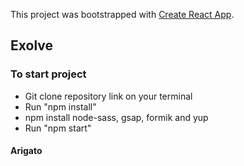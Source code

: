 This project was bootstrapped with [Create React App](https://github.com/facebook/create-react-app).

## Exolve

### To start project
- Git clone repository link on your terminal
- Run "npm install"
- npm install node-sass, gsap, formik and yup
- Run "npm start"

#### Arigato

